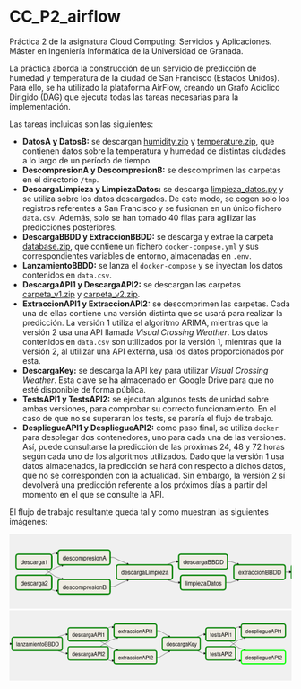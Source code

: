 # CC_P2_airflow
Práctica 2 de la asignatura Cloud Computing: Servicios y Aplicaciones.
Máster en Ingeniería Informática de la Universidad de Granada.

La práctica aborda la construcción de un servicio de predicción de humedad y temperatura de la ciudad de San Francisco (Estados Unidos). Para ello, se ha utilizado la plataforma AirFlow, creando un Grafo Acíclico Dirigido (DAG) que ejecuta todas las tareas necesarias para la implementación. 

<!-- aquí va el dag -->

Las tareas incluidas son las siguientes:

- **DatosA y DatosB:** se descargan [humidity.zip]() y [temperature.zip](), que contienen datos sobre la temperatura y humedad de distintas ciudades a lo largo de un período de tiempo. 
- **DescompresionA y DescompresionB:** se descomprimen las carpetas en el directorio `/tmp`.
- **DescargaLimpieza y LimpiezaDatos:** se descarga [limpieza_datos.py]() y se utiliza sobre los datos descargados. De este modo, se cogen solo los registros referentes a San Francisco y se fusionan en un único fichero `data.csv`. Además, solo se han tomado 40 filas para agilizar las predicciones posteriores.
- **DescargaBBDD y ExtraccionBBDD:** se descarga y extrae la carpeta [database.zip](https://github.com/aure-nogueras/CC_P2_airflow/blob/main/database.zip), que contiene un fichero `docker-compose.yml` y sus correspondientes variables de entorno, almacenadas en `.env`.
- **LanzamientoBBDD:** se lanza el `docker-compose` y se inyectan los datos contenidos en `data.csv`.
- **DescargaAPI1 y DescargaAPI2:** se descargan las carpetas [carpeta_v1.zip](https://github.com/aure-nogueras/CC_P2_airflow/blob/main/carpeta_v1.zip) y [carpeta_v2.zip](https://github.com/aure-nogueras/CC_P2_airflow/blob/main/carpeta_v2.zip). 
- **ExtraccionAPI1 y ExtraccionAPI2:** se descomprimen las carpetas. Cada una de ellas contiene una versión distinta que se usará para realizar la predicción. La versión 1 utiliza el algoritmo ARIMA, mientras que la versión 2 usa una API llamada *Visual Crossing Weather*. Los datos contenidos en `data.csv` son utilizados por la versión 1, mientras que la versión 2, al utilizar una API externa, usa los datos proporcionados por esta.
- **DescargaKey:** se descarga la API key para utilizar *Visual Crossing Weather*. Esta clave se ha almacenado en Google Drive para que no esté disponible de forma pública.
- **TestsAPI1 y TestsAPI2:** se ejecutan algunos tests de unidad sobre ambas versiones, para comprobar su correcto funcionamiento. En el caso de que no se superaran los tests, se pararía el flujo de trabajo.
- **DespliegueAPI1 y DespliegueAPI2:** como paso final, se utiliza `docker` para desplegar dos contenedores, uno para cada una de las versiones. Así, puede consultarse la predicción de las próximas 24, 48 y 72 horas según cada uno de los algoritmos utilizados. Dado que la versión 1 usa datos almacenados, la predicción se hará con respecto a dichos datos, que no se corresponden con la actualidad. Sin embargo, la versión 2 sí devolverá una predicción referente a los próximos días a partir del momento en el que se consulte la API.

El flujo de trabajo resultante queda tal y como muestran las siguientes imágenes:

![Grafo DAG 1](./imgs/grafo1.png "Grafo DAG 1")
![Grafo DAG 2](./imgs/grafo2.png "Grafo DAG 2")


